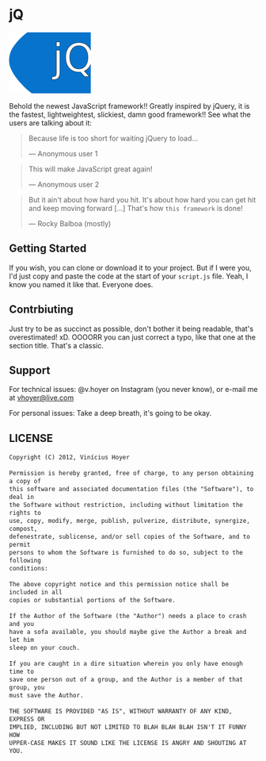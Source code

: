 jQ
==

![logo](logo.png)

Behold the newest JavaScript framework!! Greatly inspired by jQuery, it is the fastest, lightweightest, slickiest, damn good framework!! See what the users are talking about it:

> Because life is too short for waiting jQuery to load...
>
> — Anonymous user 1

> This will make JavaScript great again!
>
> — Anonymous user 2

> But it ain't about how hard you hit. It's about how hard you can get hit and keep moving forward [...] That's how `this framework` is done!
>
> — Rocky Balboa (mostly)

Getting Started
---------------
If you wish, you can clone or download it to your project. But if I were you, I'd just copy and paste the code at the start of your `script.js` file. Yeah, I know you named it like that. Everyone does.

Contrbiuting
-----------
Just try to be as succinct as possible, don't bother it being readable, that's overestimated! xD. OOOORR you can just correct a typo, like that one at the section title. That's a classic.

Support
-------

For technical issues: @v.hoyer on Instagram (you never know), or e-mail me at vhoyer@live.com

For personal issues: Take a deep breath, it's going to be okay.

LICENSE
-------

```
Copyright (C) 2012, Vinícius Hoyer

Permission is hereby granted, free of charge, to any person obtaining a copy of
this software and associated documentation files (the "Software"), to deal in
the Software without restriction, including without limitation the rights to
use, copy, modify, merge, publish, pulverize, distribute, synergize, compost,
defenestrate, sublicense, and/or sell copies of the Software, and to permit
persons to whom the Software is furnished to do so, subject to the following
conditions:

The above copyright notice and this permission notice shall be included in all
copies or substantial portions of the Software.

If the Author of the Software (the "Author") needs a place to crash and you
have a sofa available, you should maybe give the Author a break and let him
sleep on your couch.

If you are caught in a dire situation wherein you only have enough time to
save one person out of a group, and the Author is a member of that group, you
must save the Author.

THE SOFTWARE IS PROVIDED "AS IS", WITHOUT WARRANTY OF ANY KIND, EXPRESS OR
IMPLIED, INCLUDING BUT NOT LIMITED TO BLAH BLAH BLAH ISN'T IT FUNNY HOW
UPPER-CASE MAKES IT SOUND LIKE THE LICENSE IS ANGRY AND SHOUTING AT YOU.
```
